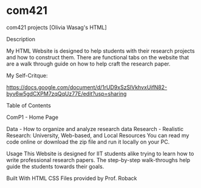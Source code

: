 # com421
 com421 projects
[Olivia Wasag's HTML]

Description

My HTML Website is designed to help students with their research projects and how to construct them. There are functional tabs on the website that are a walk through guide on how to help craft the research paper. 


My Self-Critque:

  https://docs.google.com/document/d/1rUD9xSzSlVkhvxUifN82-byv6w5gdCXPM7zqQqUz77E/edit?usp=sharing

Table of Contents

ComP1 - Home Page 

  Data - How to organize and analyze research data
  Research - Realistic Research: University, Web-based, and Local Resources
  You can read my code online or download the zip file and run it locally on your PC. 


Usage
  This Website is designed for IIT students alike trying to learn how to write professional research papers. The step-by-step walk-throughs   help guide the students towards their goals.


Built With
  HTML
  CSS
  Files provided by Prof. Roback

